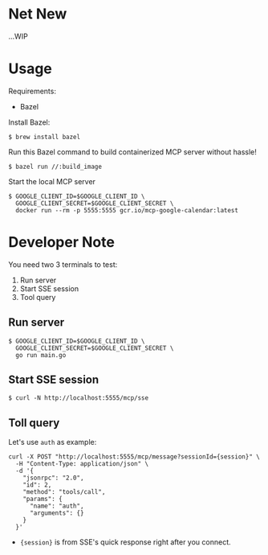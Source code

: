 
# Net New

...WIP

# Usage

Requirements:
- Bazel

Install Bazel:

```
$ brew install bazel
```

Run this Bazel command to build containerized MCP server without hassle!

```
$ bazel run //:build_image
```

Start the local MCP server

```
$ GOOGLE_CLIENT_ID=$GOOGLE_CLIENT_ID \
  GOOGLE_CLIENT_SECRET=$GOOGLE_CLIENT_SECRET \
  docker run --rm -p 5555:5555 gcr.io/mcp-google-calendar:latest
```

# Developer Note

You need two 3 terminals to test:
1. Run server
2. Start SSE session
3. Tool query

## Run server

```
$ GOOGLE_CLIENT_ID=$GOOGLE_CLIENT_ID \
  GOOGLE_CLIENT_SECRET=$GOOGLE_CLIENT_SECRET \
  go run main.go
```

## Start SSE session

```
$ curl -N http://localhost:5555/mcp/sse
```

## Toll query

Let's use `auth` as example:

```
curl -X POST "http://localhost:5555/mcp/message?sessionId={session}" \
  -H "Content-Type: application/json" \
  -d '{
    "jsonrpc": "2.0",
    "id": 2,
    "method": "tools/call",
    "params": {
      "name": "auth",
      "arguments": {}
    }
  }'
```

- `{session}` is from SSE's quick response right after you connect.